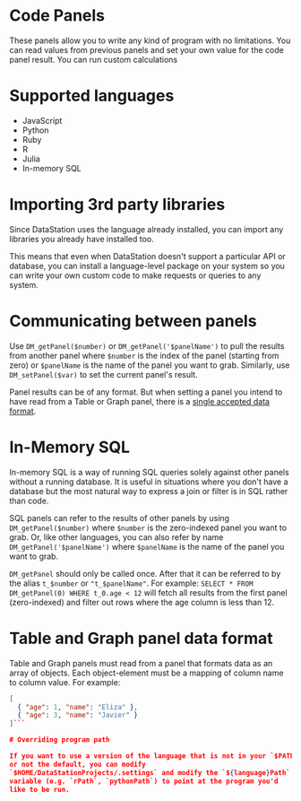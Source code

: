 # Code Panels

These panels allow you to write any kind of program with no
limitations. You can read values from previous panels and set your own
value for the code panel result. You can run custom calculations

# Supported languages

* JavaScript
* Python
* Ruby
* R
* Julia
* In-memory SQL

# Importing 3rd party libraries

Since DataStation uses the language already installed, you can import
any libraries you already have installed too.

This means that even when DataStation doesn't support a particular API
or database, you can install a language-level package on your system
so you can write your own custom code to make requests or queries to
any system.

# Communicating between panels

Use `DM_getPanel($number)` or `DM_getPanel('$panelName')` to pull the
results from another panel where `$number` is the index of the panel
(starting from zero) or `$panelName` is the name of the panel you want
to grab. Similarly, use `DM_setPanel($var)` to set the current panel's
result.

Panel results can be of any format. But when setting a panel you
intend to have read from a Table or Graph panel, there is a [single
accepted data format](#table-and-graph-panel-data-format).

# In-Memory SQL

In-memory SQL is a way of running SQL queries solely
against other panels without a running database. It is useful in
situations where you don't have a database but the most natural way to
express a join or filter is in SQL rather than code.

SQL panels can refer to the results of other panels by using
`DM_getPanel($number)` where `$number` is the zero-indexed panel you
want to grab. Or, like other languages, you can also refer by name
`DM_getPanel('$panelName')` where `$panelName` is the name of the
panel you want to grab.

`DM_getPanel` should only be called once. After that it can be
referred to by the alias `t_$number` or `"t_$panelName"`. For example:
`SELECT * FROM DM_getPanel(0) WHERE t_0.age < 12` will fetch all
results from the first panel (zero-indexed) and filter out rows where
the age column is less than 12.

# Table and Graph panel data format

Table and Graph panels must read from a panel that formats data as an
array of objects. Each object-element must be a mapping of column name
to column value. For example:

```json
[
  { "age": 1, "name": "Eliza" },
  { "age": 3, "name": "Javier" }
]```

# Overriding program path

If you want to use a version of the language that is not in your `$PATH`
or not the default, you can modify
`$HOME/DataStationProjects/.settings` and modify the `${language}Path`
variable (e.g. `rPath`, `pythonPath`) to point at the program you'd
like to be run.
